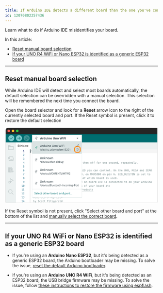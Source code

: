 ```yaml
---
title: If Arduino IDE detects a different board than the one you've connected
id: 12070802257436
---
```


Learn what to do if Arduino IDE misidentifies your board.

In this article:

* [Reset manual board selection](#manual-selection)
* [If your UNO R4 WiFi or Nano ESP32 is identified as a generic ESP32 board](#generic-esp32)

---

<a id="manual-selection"></a>

## Reset manual board selection

While Arduino IDE will detect and select most boards automatically, the default selection can be overridden with a manual selection. This selection will be remembered the next time you connect the board.

<!-- The reset button will show up under these conditions:

* Arduino IDE identified the port as a single specific board name:
* The board the user selected is different from the board Arduino IDE identified the port as

-->

Open the board selector and look for a **Reset** arrow icon to the right of the currently selected board and port. If the Reset symbol is present, click it to restore the default selection

![Resetting the default board selection.](img/board-selector-reset.png)

If the Reset symbol is not present, click "Select other board and port" at the bottom of the list and [manually select the correct board](https://support.arduino.cc/hc/en-us/articles/4406856349970-Select-board-and-port-in-Arduino-IDE#other-board-and-port).

---

<a id="generic-esp32"></a>

## If your UNO R4 WiFi or Nano ESP32 is identified as a generic ESP32 board

* If you're using an **Arduino Nano ESP32**, but it's being detected as a generic ESP32 board, the Arduino bootloader may be missing. To solve the issue, [reset the default Arduino bootloader](https://support.arduino.cc/hc/en-us/articles/9810414060188-Reset-the-Arduino-bootloader-on-the-Nano-ESP32).

* If you're using an **Arduino UNO R4 WiFi**, but it's being detected as an ESP32 board, the USB bridge firmware may be missing. To solve the issue, follow [these instructions to restore the firmware using espflash](https://support.arduino.cc/hc/en-us/articles/9670986058780-Update-the-connectivity-module-firmware-on-UNO-R4-WiFi#espflash).

<!-- markdownlint-disable-file HC001 -->
